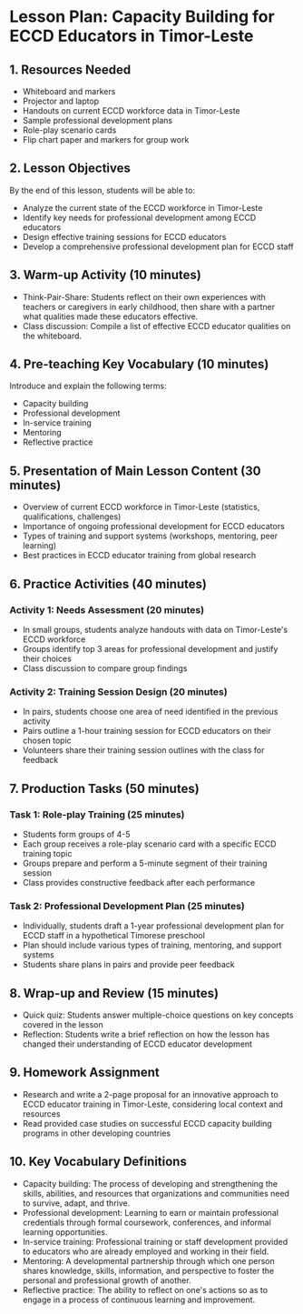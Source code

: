 # Lesson Plan: Capacity Building for ECCD Educators in Timor-Leste

## 1. Resources Needed

- Whiteboard and markers
- Projector and laptop
- Handouts on current ECCD workforce data in Timor-Leste
- Sample professional development plans
- Role-play scenario cards
- Flip chart paper and markers for group work

## 2. Lesson Objectives

By the end of this lesson, students will be able to:
- Analyze the current state of the ECCD workforce in Timor-Leste
- Identify key needs for professional development among ECCD educators
- Design effective training sessions for ECCD educators
- Develop a comprehensive professional development plan for ECCD staff

## 3. Warm-up Activity (10 minutes)

- Think-Pair-Share: Students reflect on their own experiences with teachers or caregivers in early childhood, then share with a partner what qualities made these educators effective.
- Class discussion: Compile a list of effective ECCD educator qualities on the whiteboard.

## 4. Pre-teaching Key Vocabulary (10 minutes)

Introduce and explain the following terms:
- Capacity building
- Professional development
- In-service training
- Mentoring
- Reflective practice

## 5. Presentation of Main Lesson Content (30 minutes)

- Overview of current ECCD workforce in Timor-Leste (statistics, qualifications, challenges)
- Importance of ongoing professional development for ECCD educators
- Types of training and support systems (workshops, mentoring, peer learning)
- Best practices in ECCD educator training from global research

## 6. Practice Activities (40 minutes)

### Activity 1: Needs Assessment (20 minutes)
- In small groups, students analyze handouts with data on Timor-Leste's ECCD workforce
- Groups identify top 3 areas for professional development and justify their choices
- Class discussion to compare group findings

### Activity 2: Training Session Design (20 minutes)
- In pairs, students choose one area of need identified in the previous activity
- Pairs outline a 1-hour training session for ECCD educators on their chosen topic
- Volunteers share their training session outlines with the class for feedback

## 7. Production Tasks (50 minutes)

### Task 1: Role-play Training (25 minutes)
- Students form groups of 4-5
- Each group receives a role-play scenario card with a specific ECCD training topic
- Groups prepare and perform a 5-minute segment of their training session
- Class provides constructive feedback after each performance

### Task 2: Professional Development Plan (25 minutes)
- Individually, students draft a 1-year professional development plan for ECCD staff in a hypothetical Timorese preschool
- Plan should include various types of training, mentoring, and support systems
- Students share plans in pairs and provide peer feedback

## 8. Wrap-up and Review (15 minutes)

- Quick quiz: Students answer multiple-choice questions on key concepts covered in the lesson
- Reflection: Students write a brief reflection on how the lesson has changed their understanding of ECCD educator development

## 9. Homework Assignment

- Research and write a 2-page proposal for an innovative approach to ECCD educator training in Timor-Leste, considering local context and resources
- Read provided case studies on successful ECCD capacity building programs in other developing countries

## 10. Key Vocabulary Definitions

- Capacity building: The process of developing and strengthening the skills, abilities, and resources that organizations and communities need to survive, adapt, and thrive.
- Professional development: Learning to earn or maintain professional credentials through formal coursework, conferences, and informal learning opportunities.
- In-service training: Professional training or staff development provided to educators who are already employed and working in their field.
- Mentoring: A developmental partnership through which one person shares knowledge, skills, information, and perspective to foster the personal and professional growth of another.
- Reflective practice: The ability to reflect on one's actions so as to engage in a process of continuous learning and improvement.